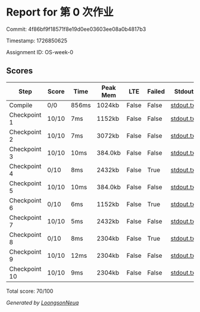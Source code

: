# Report for 第 0 次作业

Commit: 4f86bf9f18571f8e19d0ee03603ee08a0b4817b3

Timestamp: 1726850625

Assignment ID: OS-week-0

## Scores
| Step | Score | Time | Peak Mem | LTE | Failed | Stdout | Stderr |
|------|-------|------|----------|-----|--------|--------|--------|
| Compile | 0/0 | 856ms | 1024kb | False | False | [stdout.txt](Compile/stdout.txt) | [stderr.txt](Compile/stderr.txt) |
| Checkpoint 1 | 10/10 | 7ms | 1152kb | False | False | [stdout.txt](Checkpoint%201/stdout.txt) | [stderr.txt](Checkpoint%201/stderr.txt) |
| Checkpoint 2 | 10/10 | 7ms | 3072kb | False | False | [stdout.txt](Checkpoint%202/stdout.txt) | [stderr.txt](Checkpoint%202/stderr.txt) |
| Checkpoint 3 | 10/10 | 10ms | 384.0kb | False | False | [stdout.txt](Checkpoint%203/stdout.txt) | [stderr.txt](Checkpoint%203/stderr.txt) |
| Checkpoint 4 | 0/10 | 8ms | 2432kb | False | True | [stdout.txt](Checkpoint%204/stdout.txt) | [stderr.txt](Checkpoint%204/stderr.txt) |
| Checkpoint 5 | 10/10 | 10ms | 384.0kb | False | False | [stdout.txt](Checkpoint%205/stdout.txt) | [stderr.txt](Checkpoint%205/stderr.txt) |
| Checkpoint 6 | 0/10 | 6ms | 1152kb | False | True | [stdout.txt](Checkpoint%206/stdout.txt) | [stderr.txt](Checkpoint%206/stderr.txt) |
| Checkpoint 7 | 10/10 | 5ms | 2432kb | False | False | [stdout.txt](Checkpoint%207/stdout.txt) | [stderr.txt](Checkpoint%207/stderr.txt) |
| Checkpoint 8 | 0/10 | 8ms | 2304kb | False | True | [stdout.txt](Checkpoint%208/stdout.txt) | [stderr.txt](Checkpoint%208/stderr.txt) |
| Checkpoint 9 | 10/10 | 12ms | 2304kb | False | False | [stdout.txt](Checkpoint%209/stdout.txt) | [stderr.txt](Checkpoint%209/stderr.txt) |
| Checkpoint 10 | 10/10 | 9ms | 2304kb | False | False | [stdout.txt](Checkpoint%2010/stdout.txt) | [stderr.txt](Checkpoint%2010/stderr.txt) |

Total score: 70/100

*Generated by [LoongsonNeuq](https://github.com/Loongson-Neuq/LoongsonNeuq)*
